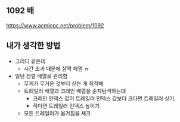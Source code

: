 ## 1092 배

<https://www.acmicpc.net/problem/1092>

## 내가 생각한 방법

<!-- ![이미지](./img.png) -->

- 그리디 같은데
  - 시간 초과 때문에 살짝 헤멤 ㅠ
- 일단 정렬 배열로 관리함
  - 무게가 무거운 것부터 싣는 게 최적해
  - 트레일러 배열과 크레인 배열을 순차탐색하는데
    - 크레인 인덱스 값이 트레일러 인덱스 값보다 크다면 트레일러 싣기
    - 작다면 트레일러 인덱스 높이기
  - 모든 트레일러가 옮겨짐을 체크

